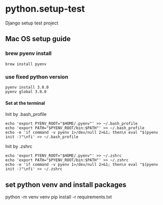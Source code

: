 # python.setup-test
Django setup test project

## Mac OS setup guide
### brew pyenv install
```
brew install pyenv
```
### use fixed python version
```
pyenv install 3.8.0
pyenv global 3.8.0
```

#### Set at the terminal
Init by .bash_profile
```
echo 'export PYENV_ROOT="$HOME/.pyenv"' >> ~/.bash_profile
echo 'export PATH="$PYENV_ROOT/bin:$PATH"' >> ~/.bash_profile
echo -e 'if command -v pyenv 1>/dev/null 2>&1; then\n eval "$(pyenv init -)"\nfi' >> ~/.bash_profile
```
Init by .zshrc
```
echo 'export PYENV_ROOT="$HOME/.pyenv"' >> ~/.zshrc
echo 'export PATH="$PYENV_ROOT/bin:$PATH"' >> ~/.zshrc
echo -e 'if command -v pyenv 1>/dev/null 2>&1; then\n eval "$(pyenv init -)"\nfi' >> ~/.zshrc
```

## set python venv and install packages
python -m venv venv
pip install -r requirements.txt